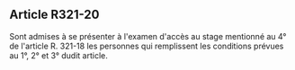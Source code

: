 Article R321-20
----
Sont admises à se présenter à l'examen d'accès au stage mentionné au 4° de
l'article R. 321-18 les personnes qui remplissent les conditions prévues au 1°,
2° et 3° dudit article.
